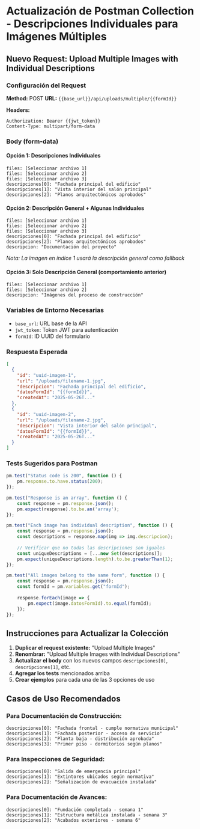 # Actualización de Postman Collection - Descripciones Individuales para Imágenes Múltiples

## Nuevo Request: Upload Multiple Images with Individual Descriptions

### Configuración del Request

**Method:** POST
**URL:** `{{base_url}}/api/uploads/multiple/{{formId}}`

**Headers:**
```
Authorization: Bearer {{jwt_token}}
Content-Type: multipart/form-data
```

### Body (form-data)

#### Opción 1: Descripciones Individuales
```
files: [Seleccionar archivo 1]
files: [Seleccionar archivo 2]  
files: [Seleccionar archivo 3]
descripciones[0]: "Fachada principal del edificio"
descripciones[1]: "Vista interior del salón principal"
descripciones[2]: "Planos arquitectónicos aprobados"
```

#### Opción 2: Descripción General + Algunas Individuales
```
files: [Seleccionar archivo 1]
files: [Seleccionar archivo 2]
files: [Seleccionar archivo 3]
descripciones[0]: "Fachada principal del edificio"
descripciones[2]: "Planos arquitectónicos aprobados"
descripcion: "Documentación del proyecto"
```
*Nota: La imagen en índice 1 usará la descripción general como fallback*

#### Opción 3: Solo Descripción General (comportamiento anterior)
```
files: [Seleccionar archivo 1]
files: [Seleccionar archivo 2]
descripcion: "Imágenes del proceso de construcción"
```

### Variables de Entorno Necesarias
- `base_url`: URL base de la API
- `jwt_token`: Token JWT para autenticación  
- `formId`: ID UUID del formulario

### Respuesta Esperada
```json
[
  {
    "id": "uuid-imagen-1",
    "url": "/uploads/filename-1.jpg",
    "descripcion": "Fachada principal del edificio",
    "datosFormId": "{{formId}}",
    "createdAt": "2025-05-26T..."
  },
  {
    "id": "uuid-imagen-2", 
    "url": "/uploads/filename-2.jpg",
    "descripcion": "Vista interior del salón principal",
    "datosFormId": "{{formId}}",
    "createdAt": "2025-05-26T..."
  }
]
```

### Tests Sugeridos para Postman

```javascript
pm.test("Status code is 200", function () {
    pm.response.to.have.status(200);
});

pm.test("Response is an array", function () {
    const response = pm.response.json();
    pm.expect(response).to.be.an('array');
});

pm.test("Each image has individual description", function () {
    const response = pm.response.json();
    const descriptions = response.map(img => img.descripcion);
    
    // Verificar que no todas las descripciones son iguales
    const uniqueDescriptions = [...new Set(descriptions)];
    pm.expect(uniqueDescriptions.length).to.be.greaterThan(1);
});

pm.test("All images belong to the same form", function () {
    const response = pm.response.json();
    const formId = pm.variables.get("formId");
    
    response.forEach(image => {
        pm.expect(image.datosFormId).to.equal(formId);
    });
});
```

## Instrucciones para Actualizar la Colección

1. **Duplicar el request existente:** "Upload Multiple Images"
2. **Renombrar:** "Upload Multiple Images with Individual Descriptions"
3. **Actualizar el body** con los nuevos campos `descripciones[0]`, `descripciones[1]`, etc.
4. **Agregar los tests** mencionados arriba
5. **Crear ejemplos** para cada una de las 3 opciones de uso

## Casos de Uso Recomendados

### Para Documentación de Construcción:
```
descripciones[0]: "Fachada frontal - cumple normativa municipal"
descripciones[1]: "Fachada posterior - acceso de servicio"
descripciones[2]: "Planta baja - distribución aprobada"
descripciones[3]: "Primer piso - dormitorios según planos"
```

### Para Inspecciones de Seguridad:
```
descripciones[0]: "Salida de emergencia principal"
descripciones[1]: "Extintores ubicados según normativa"
descripciones[2]: "Señalización de evacuación instalada"
```

### Para Documentación de Avances:
```
descripciones[0]: "Fundación completada - semana 1"
descripciones[1]: "Estructura metálica instalada - semana 3"
descripciones[2]: "Acabados exteriores - semana 6"
```
